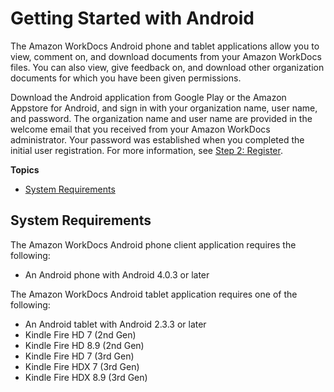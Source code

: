 # Getting Started with Android<a name="android_phone_client_help"></a>

The Amazon WorkDocs Android phone and tablet applications allow you to view, comment on, and download documents from your Amazon WorkDocs files\. You can also view, give feedback on, and download other organization documents for which you have been given permissions\.

Download the Android application from Google Play or the Amazon Appstore for Android, and sign in with your organization name, user name, and password\. The organization name and user name are provided in the welcome email that you received from your Amazon WorkDocs administrator\. Your password was established when you completed the initial user registration\. For more information, see [Step 2: Register](getting_started.md#user_registration)\. 

**Topics**
+ [System Requirements](#android_phone_client_sys_reqs)

## System Requirements<a name="android_phone_client_sys_reqs"></a>

The Amazon WorkDocs Android phone client application requires the following:
+ An Android phone with Android 4\.0\.3 or later

The Amazon WorkDocs Android tablet application requires one of the following: 
+ An Android tablet with Android 2\.3\.3 or later
+ Kindle Fire HD 7 \(2nd Gen\)
+ Kindle Fire HD 8\.9 \(2nd Gen\)
+ Kindle Fire HD 7 \(3rd Gen\)
+ Kindle Fire HDX 7 \(3rd Gen\)
+ Kindle Fire HDX 8\.9 \(3rd Gen\)